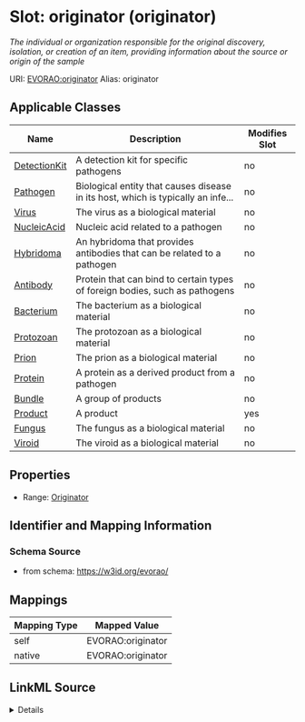 

# Slot: originator (originator) 


_The individual or organization responsible for the original discovery, isolation, or creation of an item, providing information about the source or origin of the sample_





URI: [EVORAO:originator](https://w3id.org/evorao/originator)
Alias: originator

<!-- no inheritance hierarchy -->





## Applicable Classes

| Name | Description | Modifies Slot |
| --- | --- | --- |
| [DetectionKit](DetectionKit.md) | A detection kit for specific pathogens |  no  |
| [Pathogen](Pathogen.md) | Biological entity that causes disease in its host, which is typically an infe... |  no  |
| [Virus](Virus.md) | The virus as a biological material |  no  |
| [NucleicAcid](NucleicAcid.md) | Nucleic acid related to a pathogen |  no  |
| [Hybridoma](Hybridoma.md) | An hybridoma that provides antibodies that can be related to a pathogen |  no  |
| [Antibody](Antibody.md) | Protein that can bind to certain types of foreign bodies, such as pathogens |  no  |
| [Bacterium](Bacterium.md) | The bacterium as a biological material |  no  |
| [Protozoan](Protozoan.md) | The protozoan as a biological material |  no  |
| [Prion](Prion.md) | The prion as a biological material |  no  |
| [Protein](Protein.md) | A protein as a derived product from a pathogen |  no  |
| [Bundle](Bundle.md) | A group of products |  no  |
| [Product](Product.md) | A product |  yes  |
| [Fungus](Fungus.md) | The fungus as a biological material |  no  |
| [Viroid](Viroid.md) | The viroid as a biological material |  no  |







## Properties

* Range: [Originator](Originator.md)





## Identifier and Mapping Information







### Schema Source


* from schema: https://w3id.org/evorao/




## Mappings

| Mapping Type | Mapped Value |
| ---  | ---  |
| self | EVORAO:originator |
| native | EVORAO:originator |




## LinkML Source

<details>
```yaml
name: originator
description: The individual or organization responsible for the original discovery,
  isolation, or creation of an item, providing information about the source or origin
  of the sample
title: originator
from_schema: https://w3id.org/evorao/
rank: 1000
alias: originator
domain_of:
- Product
range: Originator
required: false
multivalued: false

```
</details>